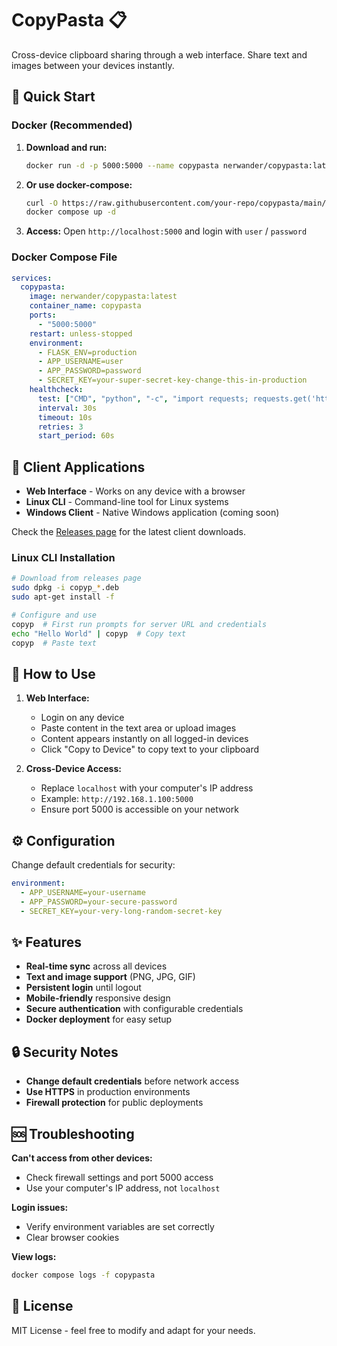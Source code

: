 # CopyPasta 📋

Cross-device clipboard sharing through a web interface. Share text and images between your devices instantly.

## 🚀 Quick Start

### Docker (Recommended)

1. **Download and run:**
   ```bash
   docker run -d -p 5000:5000 --name copypasta nerwander/copypasta:latest
   ```

2. **Or use docker-compose:**
   ```bash
   curl -O https://raw.githubusercontent.com/your-repo/copypasta/main/docker-compose.yml
   docker compose up -d
   ```

3. **Access:** Open `http://localhost:5000` and login with `user` / `password`

### Docker Compose File

```yaml
services:
  copypasta:
    image: nerwander/copypasta:latest
    container_name: copypasta
    ports:
      - "5000:5000"
    restart: unless-stopped
    environment:
      - FLASK_ENV=production
      - APP_USERNAME=user
      - APP_PASSWORD=password
      - SECRET_KEY=your-super-secret-key-change-this-in-production
    healthcheck:
      test: ["CMD", "python", "-c", "import requests; requests.get('http://localhost:5000/health', timeout=5)"]
      interval: 30s
      timeout: 10s
      retries: 3
      start_period: 60s
```

## 📱 Client Applications

- **Web Interface** - Works on any device with a browser
- **Linux CLI** - Command-line tool for Linux systems
- **Windows Client** - Native Windows application (coming soon)

Check the [Releases page](https://github.com/your-repo/copypasta/releases) for the latest client downloads.

### Linux CLI Installation

```bash
# Download from releases page
sudo dpkg -i copyp_*.deb
sudo apt-get install -f

# Configure and use
copyp  # First run prompts for server URL and credentials
echo "Hello World" | copyp  # Copy text
copyp  # Paste text
```

## 📱 How to Use

1. **Web Interface:**
   - Login on any device
   - Paste content in the text area or upload images
   - Content appears instantly on all logged-in devices
   - Click "Copy to Device" to copy text to your clipboard

2. **Cross-Device Access:**
   - Replace `localhost` with your computer's IP address
   - Example: `http://192.168.1.100:5000`
   - Ensure port 5000 is accessible on your network

## ⚙️ Configuration

Change default credentials for security:

```yaml
environment:
  - APP_USERNAME=your-username
  - APP_PASSWORD=your-secure-password
  - SECRET_KEY=your-very-long-random-secret-key
```

## ✨ Features

- **Real-time sync** across all devices
- **Text and image support** (PNG, JPG, GIF)
- **Persistent login** until logout
- **Mobile-friendly** responsive design
- **Secure authentication** with configurable credentials
- **Docker deployment** for easy setup

## 🔒 Security Notes

- **Change default credentials** before network access
- **Use HTTPS** in production environments
- **Firewall protection** for public deployments

## 🆘 Troubleshooting

**Can't access from other devices:**
- Check firewall settings and port 5000 access
- Use your computer's IP address, not `localhost`

**Login issues:**
- Verify environment variables are set correctly
- Clear browser cookies

**View logs:**
```bash
docker compose logs -f copypasta
```

## 📝 License

MIT License - feel free to modify and adapt for your needs.